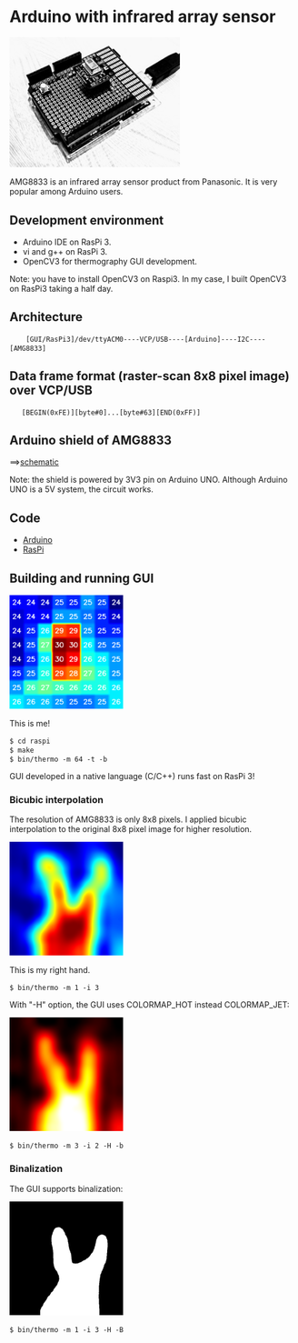 # Arduino with infrared array sensor

<img src="doc/shield.jpg" width=300>

AMG8833 is an infrared array sensor product from Panasonic. It is very popular among Arduino users.

## Development environment

- Arduino IDE on RasPi 3.
- vi and g++ on RasPi 3.
- OpenCV3 for thermography GUI development.

Note: you have to install OpenCV3 on Raspi3. In my case, I built OpenCV3 on RasPi3 taking a half day.

## Architecture

```
    [GUI/RasPi3]/dev/ttyACM0----VCP/USB----[Arduino]----I2C----[AMG8833]
```
## Data frame format (raster-scan 8x8 pixel image) over VCP/USB

```
   [BEGIN(0xFE)][byte#0]...[byte#63][END(0xFF)]
```
## Arduino shield of AMG8833

==>[schematic](./kicad)

Note: the shield is powered by 3V3 pin on Arduino UNO. Although Arduino UNO is a 5V system, the circuit works.

## Code

- [Arduino](./arduino)
- [RasPi](./raspi)

## Building and running GUI

<img src="./doc/this_is_me.png" width=200>

This is me!

```
$ cd raspi
$ make
$ bin/thermo -m 64 -t -b
```

GUI developed in a native language (C/C++) runs fast on RasPi 3!

### Bicubic interpolation

The resolution of AMG8833 is only 8x8 pixels. I applied bicubic interpolation to the original 8x8 pixel image for higher resolution.

<img src="./doc/bicubic_interpolation.png" width=200>

This is my right hand.

```
$ bin/thermo -m 1 -i 3
```

With "-H" option, the GUI uses COLORMAP_HOT instead COLORMAP_JET:

<img src="./doc/hot.png" width=200>

```
$ bin/thermo -m 3 -i 2 -H -b
```

### Binalization

The GUI supports binalization:

<img src="./doc/binalization.png" width=200>

```
$ bin/thermo -m 1 -i 3 -H -B
```
